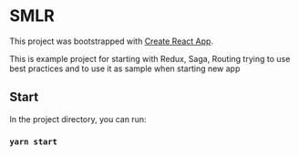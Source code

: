 # SMLR

This project was bootstrapped with [Create React App](https://github.com/facebook/create-react-app).

This is example project for starting with Redux, Saga, Routing trying to use best practices and to use it as sample when starting new app

## Start 

In the project directory, you can run:

### `yarn start`